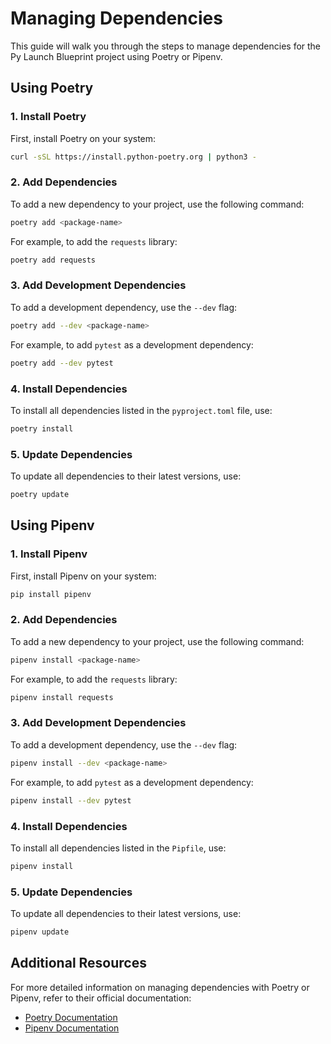 # Managing Dependencies

This guide will walk you through the steps to manage dependencies for the Py Launch Blueprint project using Poetry or Pipenv.

## Using Poetry

### 1. Install Poetry

First, install Poetry on your system:

```bash
curl -sSL https://install.python-poetry.org | python3 -
```

### 2. Add Dependencies

To add a new dependency to your project, use the following command:

```bash
poetry add <package-name>
```

For example, to add the `requests` library:

```bash
poetry add requests
```

### 3. Add Development Dependencies

To add a development dependency, use the `--dev` flag:

```bash
poetry add --dev <package-name>
```

For example, to add `pytest` as a development dependency:

```bash
poetry add --dev pytest
```

### 4. Install Dependencies

To install all dependencies listed in the `pyproject.toml` file, use:

```bash
poetry install
```

### 5. Update Dependencies

To update all dependencies to their latest versions, use:

```bash
poetry update
```

## Using Pipenv

### 1. Install Pipenv

First, install Pipenv on your system:

```bash
pip install pipenv
```

### 2. Add Dependencies

To add a new dependency to your project, use the following command:

```bash
pipenv install <package-name>
```

For example, to add the `requests` library:

```bash
pipenv install requests
```

### 3. Add Development Dependencies

To add a development dependency, use the `--dev` flag:

```bash
pipenv install --dev <package-name>
```

For example, to add `pytest` as a development dependency:

```bash
pipenv install --dev pytest
```

### 4. Install Dependencies

To install all dependencies listed in the `Pipfile`, use:

```bash
pipenv install
```

### 5. Update Dependencies

To update all dependencies to their latest versions, use:

```bash
pipenv update
```

## Additional Resources

For more detailed information on managing dependencies with Poetry or Pipenv, refer to their official documentation:

- [Poetry Documentation](https://python-poetry.org/docs/)
- [Pipenv Documentation](https://pipenv.pypa.io/en/latest/)
